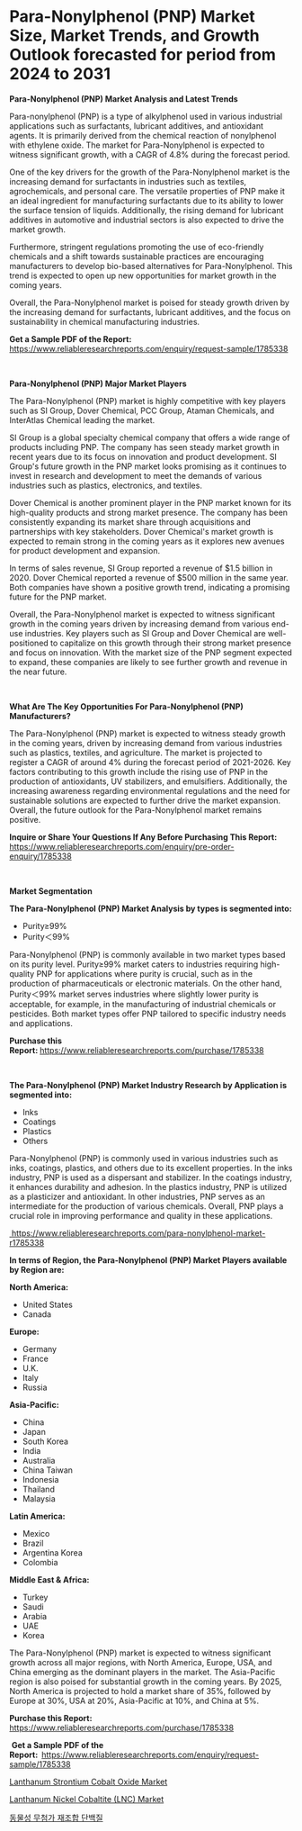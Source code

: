 <p><h1>Para-Nonylphenol (PNP) Market Size, Market Trends, and Growth Outlook forecasted for period from 2024 to 2031</h1></p><p><strong>Para-Nonylphenol (PNP) Market Analysis and Latest Trends</strong></p>
<p><p>Para-nonylphenol (PNP) is a type of alkylphenol used in various industrial applications such as surfactants, lubricant additives, and antioxidant agents. It is primarily derived from the chemical reaction of nonylphenol with ethylene oxide. The market for Para-Nonylphenol is expected to witness significant growth, with a CAGR of 4.8% during the forecast period.</p><p>One of the key drivers for the growth of the Para-Nonylphenol market is the increasing demand for surfactants in industries such as textiles, agrochemicals, and personal care. The versatile properties of PNP make it an ideal ingredient for manufacturing surfactants due to its ability to lower the surface tension of liquids. Additionally, the rising demand for lubricant additives in automotive and industrial sectors is also expected to drive the market growth.</p><p>Furthermore, stringent regulations promoting the use of eco-friendly chemicals and a shift towards sustainable practices are encouraging manufacturers to develop bio-based alternatives for Para-Nonylphenol. This trend is expected to open up new opportunities for market growth in the coming years.</p><p>Overall, the Para-Nonylphenol market is poised for steady growth driven by the increasing demand for surfactants, lubricant additives, and the focus on sustainability in chemical manufacturing industries.</p></p>
<p><strong>Get a Sample PDF of the Report:&nbsp;</strong> <a href="https://www.reliableresearchreports.com/enquiry/request-sample/1785338">https://www.reliableresearchreports.com/enquiry/request-sample/1785338</a></p>
<p>&nbsp;</p>
<p><strong>Para-Nonylphenol (PNP) Major Market Players</strong></p>
<p><p>The Para-Nonylphenol (PNP) market is highly competitive with key players such as SI Group, Dover Chemical, PCC Group, Ataman Chemicals, and InterAtlas Chemical leading the market. </p><p>SI Group is a global specialty chemical company that offers a wide range of products including PNP. The company has seen steady market growth in recent years due to its focus on innovation and product development. SI Group's future growth in the PNP market looks promising as it continues to invest in research and development to meet the demands of various industries such as plastics, electronics, and textiles.</p><p>Dover Chemical is another prominent player in the PNP market known for its high-quality products and strong market presence. The company has been consistently expanding its market share through acquisitions and partnerships with key stakeholders. Dover Chemical's market growth is expected to remain strong in the coming years as it explores new avenues for product development and expansion.</p><p>In terms of sales revenue, SI Group reported a revenue of $1.5 billion in 2020. Dover Chemical reported a revenue of $500 million in the same year. Both companies have shown a positive growth trend, indicating a promising future for the PNP market.</p><p>Overall, the Para-Nonylphenol market is expected to witness significant growth in the coming years driven by increasing demand from various end-use industries. Key players such as SI Group and Dover Chemical are well-positioned to capitalize on this growth through their strong market presence and focus on innovation. With the market size of the PNP segment expected to expand, these companies are likely to see further growth and revenue in the near future.</p></p>
<p>&nbsp;</p>
<p><strong>What Are The Key Opportunities For Para-Nonylphenol (PNP) Manufacturers?</strong></p>
<p><p>The Para-Nonylphenol (PNP) market is expected to witness steady growth in the coming years, driven by increasing demand from various industries such as plastics, textiles, and agriculture. The market is projected to register a CAGR of around 4% during the forecast period of 2021-2026. Key factors contributing to this growth include the rising use of PNP in the production of antioxidants, UV stabilizers, and emulsifiers. Additionally, the increasing awareness regarding environmental regulations and the need for sustainable solutions are expected to further drive the market expansion. Overall, the future outlook for the Para-Nonylphenol market remains positive.</p></p>
<p><strong>Inquire or Share Your Questions If Any Before Purchasing This Report:</strong> <a href="https://www.reliableresearchreports.com/enquiry/pre-order-enquiry/1785338">https://www.reliableresearchreports.com/enquiry/pre-order-enquiry/1785338</a></p>
<p>&nbsp;</p>
<p><strong>Market Segmentation</strong></p>
<p><strong>The Para-Nonylphenol (PNP) Market Analysis by types is segmented into:</strong></p>
<p><ul><li>Purity≥99%</li><li>Purity＜99%</li></ul></p>
<p><p>Para-Nonylphenol (PNP) is commonly available in two market types based on its purity level. Purity≥99% market caters to industries requiring high-quality PNP for applications where purity is crucial, such as in the production of pharmaceuticals or electronic materials. On the other hand, Purity＜99% market serves industries where slightly lower purity is acceptable, for example, in the manufacturing of industrial chemicals or pesticides. Both market types offer PNP tailored to specific industry needs and applications.</p></p>
<p><strong>Purchase this Report:&nbsp;</strong><a href="https://www.reliableresearchreports.com/purchase/1785338">https://www.reliableresearchreports.com/purchase/1785338</a></p>
<p>&nbsp;</p>
<p><strong>The Para-Nonylphenol (PNP) Market Industry Research by Application is segmented into:</strong></p>
<p><ul><li>Inks</li><li>Coatings</li><li>Plastics</li><li>Others</li></ul></p>
<p><p>Para-Nonylphenol (PNP) is commonly used in various industries such as inks, coatings, plastics, and others due to its excellent properties. In the inks industry, PNP is used as a dispersant and stabilizer. In the coatings industry, it enhances durability and adhesion. In the plastics industry, PNP is utilized as a plasticizer and antioxidant. In other industries, PNP serves as an intermediate for the production of various chemicals. Overall, PNP plays a crucial role in improving performance and quality in these applications.</p></p>
<p><a href="https://www.reliableresearchreports.com/para-nonylphenol-market-r1785338">&nbsp;https://www.reliableresearchreports.com/para-nonylphenol-market-r1785338</a></p>
<p><strong>In terms of Region, the Para-Nonylphenol (PNP) Market Players available by Region are:</strong></p>
<p>
    <p> <strong> North America: </strong>
        <ul>
            <li>United States</li>
            <li>Canada</li>
        </ul>
        </p> 
    <p> <strong> Europe: </strong>
        <ul>
            <li>Germany</li>
            <li>France</li>
            <li>U.K.</li>
            <li>Italy</li>
            <li>Russia</li>
        </ul>
        </p> 
    <p> <strong> Asia-Pacific: </strong>
        <ul>
            <li>China</li>
            <li>Japan</li>
            <li>South Korea</li>
            <li>India</li>
            <li>Australia</li>
            <li>China Taiwan</li>
            <li>Indonesia</li>
            <li>Thailand</li>
            <li>Malaysia</li>
        </ul>
        </p> 
    <p> <strong> Latin America: </strong>
        <ul>
            <li>Mexico</li>
            <li>Brazil</li>
            <li>Argentina Korea</li>
            <li>Colombia</li>
        </ul>
        </p> 
    <p> <strong> Middle East & Africa: </strong>
        <ul>
            <li>Turkey</li>
            <li>Saudi</li>
            <li>Arabia</li>
            <li>UAE</li>
            <li>Korea</li>
        </ul>
    </p>
    </p>
<p><p>The Para-Nonylphenol (PNP) market is expected to witness significant growth across all major regions, with North America, Europe, USA, and China emerging as the dominant players in the market. The Asia-Pacific region is also poised for substantial growth in the coming years. By 2025, North America is projected to hold a market share of 35%, followed by Europe at 30%, USA at 20%, Asia-Pacific at 10%, and China at 5%.</p></p>
<p><strong>Purchase this Report: </strong><a href="https://www.reliableresearchreports.com/purchase/1785338">https://www.reliableresearchreports.com/purchase/1785338</a></p>
<p>&nbsp;<strong>Get a Sample PDF of the Report:&nbsp;&nbsp;</strong><a href="https://www.reliableresearchreports.com/enquiry/request-sample/1785338">https://www.reliableresearchreports.com/enquiry/request-sample/1785338</a></p>
<p><strong></strong></p>
<p><p><a href="https://view.publitas.com/reportprime-1/insights-into-lanthanum-strontium-cobalt-oxide-market-share-and-competitive-landscape-for-period-from-2024-to-2031/">Lanthanum Strontium Cobalt Oxide Market</a></p><p><a href="https://view.publitas.com/reportprime-1/lanthanum-nickel-cobaltite-lnc-market-size-and-market-trends-complete-industry-overview-2024-to-2031/">Lanthanum Nickel Cobaltite (LNC) Market</a></p><p><a href="https://github.com/JeromeRtyau89966/Market-Research-Report-List-2/blob/main/511840398676.md">동물성 무첨가 재조합 단백질</a></p></p>